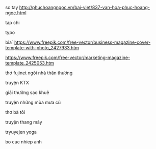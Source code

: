so tay 
http://phuchoangngoc.vn/bai-viet/837-van-hoa-phuc-hoang-ngoc.html

tap chi

typo


bia`
https://www.freepik.com/free-vector/business-magazine-cover-template-with-photo_2427933.htm

https://www.freepik.com/free-vector/marketing-magazine-template_2425053.htm



thơ fujinet ngôi nhà thân thương

truyện KTX

giải thưởng sao khuê

truyện những mùa mưa cũ

thơ bà tôi

truyện thang máy

tryuyejen yoga

bo cuc nhiep anh
